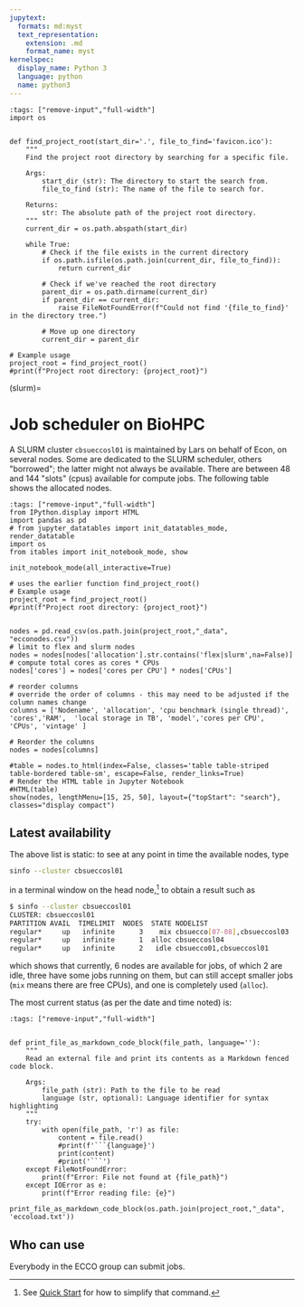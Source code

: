 ```yaml
---
jupytext:
  formats: md:myst
  text_representation:
    extension: .md
    format_name: myst
kernelspec:
  display_name: Python 3
  language: python
  name: python3
---
```



```{code-cell} ipython3
:tags: ["remove-input","full-width"]
import os


def find_project_root(start_dir='.', file_to_find='favicon.ico'):
    """
    Find the project root directory by searching for a specific file.
    
    Args:
        start_dir (str): The directory to start the search from.
        file_to_find (str): The name of the file to search for.
        
    Returns:
        str: The absolute path of the project root directory.
    """
    current_dir = os.path.abspath(start_dir)
    
    while True:
        # Check if the file exists in the current directory
        if os.path.isfile(os.path.join(current_dir, file_to_find)):
            return current_dir
        
        # Check if we've reached the root directory
        parent_dir = os.path.dirname(current_dir)
        if parent_dir == current_dir:
            raise FileNotFoundError(f"Could not find '{file_to_find}' in the directory tree.")
        
        # Move up one directory
        current_dir = parent_dir

# Example usage
project_root = find_project_root()
#print(f"Project root directory: {project_root}")
```

(slurm)=
# Job scheduler on BioHPC

A SLURM cluster `cbsueccosl01` is maintained by Lars on behalf of Econ, on several nodes. Some are dedicated to the SLURM scheduler, others "borrowed"; the latter might not always be available. There are between 48 and 144 "slots" (cpus) available for compute jobs. The following table shows the allocated nodes. 


```{code-cell} ipython3
:tags: ["remove-input","full-width"]
from IPython.display import HTML
import pandas as pd
# from jupyter_datatables import init_datatables_mode, render_datatable
import os
from itables import init_notebook_mode, show

init_notebook_mode(all_interactive=True)

# uses the earlier function find_project_root()
# Example usage
project_root = find_project_root()
#print(f"Project root directory: {project_root}")


nodes = pd.read_csv(os.path.join(project_root,"_data", "ecconodes.csv"))
# limit to flex and slurm nodes
nodes = nodes[nodes['allocation'].str.contains('flex|slurm',na=False)]
# compute total cores as cores * CPUs
nodes['cores'] = nodes['cores per CPU'] * nodes['CPUs']

# reorder columns
# override the order of columns - this may need to be adjusted if the column names change
columns = ['Nodename', 'allocation', 'cpu benchmark (single thread)', 'cores','RAM',  'local storage in TB', 'model','cores per CPU', 'CPUs', 'vintage' ]

# Reorder the columns
nodes = nodes[columns]

#table = nodes.to_html(index=False, classes='table table-striped table-bordered table-sm', escape=False, render_links=True)
# Render the HTML table in Jupyter Notebook
#HTML(table)
show(nodes, lengthMenu=[15, 25, 50], layout={"topStart": "search"}, classes="display compact")

```

## Latest availability

The above list is static: to see at any point in time the available nodes, type

```bash
sinfo --cluster cbsueccosl01
```
in a terminal window on the head node,[^quick] to obtain a result such as

[^quick]: See [Quick Start](onetimesetup-slurm) for how to simplify that command.

```bash
$ sinfo --cluster cbsueccosl01
CLUSTER: cbsueccosl01
PARTITION AVAIL  TIMELIMIT  NODES  STATE NODELIST
regular*     up   infinite      3    mix cbsuecco[07-08],cbsueccosl03
regular*     up   infinite      1  alloc cbsueccosl04
regular*     up   infinite      2   idle cbsuecco01,cbsueccosl01
```

which shows that currently, 6 nodes are available for jobs, of which 2 are idle, three have some jobs running on them, but can still accept smaller jobs (`mix` means there are free CPUs), and one is completely used (`alloc`).

The most current status (as per the date and time noted) is:

```{code-cell} python3
:tags: ["remove-input","full-width"]


def print_file_as_markdown_code_block(file_path, language=''):
    """
    Read an external file and print its contents as a Markdown fenced code block.
    
    Args:
        file_path (str): Path to the file to be read
        language (str, optional): Language identifier for syntax highlighting
    """
    try:
        with open(file_path, 'r') as file:
            content = file.read()
            #print(f'```{language}')
            print(content)
            #print('```')
    except FileNotFoundError:
        print(f"Error: File not found at {file_path}")
    except IOError as e:
        print(f"Error reading file: {e}")

print_file_as_markdown_code_block(os.path.join(project_root,"_data", 'eccoload.txt'))
```




## Who can use

Everybody in the ECCO group can submit jobs.

